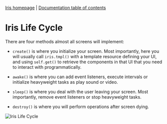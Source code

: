 [Iris homepage](https://github.com/iris-js/iris) | [Documentation table of contents](toc.md)

# Iris Life Cycle

There are four methods almost all screens will implement:

* <code>create()</code> is where you initialize your screen. Most importantly, here you will usually call <code>iris.tmpl()</code> with a template resource defining your UI, and using <code>self.get()</code> to retrieve the components in that UI that you need to interact with programmatically.

* <code>awake()</code> is where you can add event listeners, execute intervals or initialize heavyweight tasks as play sound or video.

* <code>sleep()</code> is where you deal with the user leaving your screen. Most importantly, remove event listeners or stop heavyweight tasks.

* <code>destroy()</code> is where you will perform operations after screen dying.

![Iris Life Cycle](http://iris-js.github.com/iris/images/iris-lifecycle-diagram.png)
